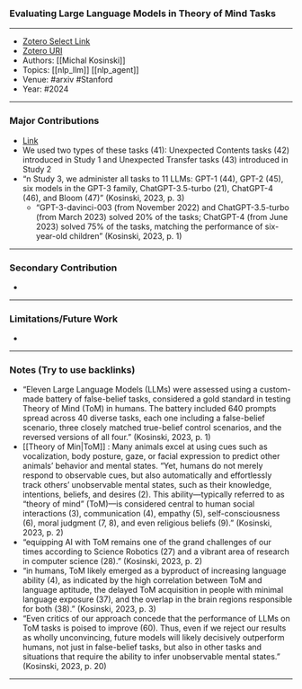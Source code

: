 ### Evaluating Large Language Models in Theory of Mind Tasks
---
- [Zotero Select Link](zotero://select/groups/2480461/items/HWA6YIDT)
- [Zotero URI](https://www.zotero.org/groups/2480461/items/HWA6YIDT)
- Authors: [[Michal Kosinski]]
- Topics: [[nlp_llm]] [[nlp_agent]]
- Venue: #arxiv #Stanford
- Year: #2024

---
### Major Contributions
- [Link](https://osf.io/csdhb/)
- We used two types of these tasks (41): Unexpected Contents tasks (42) introduced in Study 1 and Unexpected Transfer tasks (43) introduced in Study 2
- “n Study 3, we administer all tasks to 11 LLMs: GPT-1 (44), GPT-2 (45), six models in the GPT-3 family, ChatGPT-3.5-turbo (21), ChatGPT-4 (46), and Bloom (47)” (Kosinski, 2023, p. 3)
	- “GPT-3-davinci-003 (from November 2022) and ChatGPT-3.5-turbo (from March 2023) solved 20% of the tasks; ChatGPT-4 (from June 2023) solved 75% of the tasks, matching the performance of six-year-old children” (Kosinski, 2023, p. 1)
---
### Secondary Contribution
- 
---
### Limitations/Future Work
- 
---
### Notes (Try to use backlinks)
- “Eleven Large Language Models (LLMs) were assessed using a custom-made battery of false-belief tasks, considered a gold standard in testing Theory of Mind (ToM) in humans. The battery included 640 prompts spread across 40 diverse tasks, each one including a false-belief scenario, three closely matched true-belief control scenarios, and the reversed versions of all four.” (Kosinski, 2023, p. 1)
- [[Theory of Min|ToM]] : Many animals excel at using cues such as vocalization, body posture, gaze, or facial expression to predict other animals’ behavior and mental states. “Yet, humans do not merely respond to observable cues, but also automatically and effortlessly track others’ unobservable mental states, such as their knowledge, intentions, beliefs, and desires (2). This ability—typically referred to as “theory of mind” (ToM)—is considered central to human social interactions (3), communication (4), empathy (5), self-consciousness (6), moral judgment (7, 8), and even religious beliefs (9).” (Kosinski, 2023, p. 2)
- “equipping AI with ToM remains one of the grand challenges of our times according to Science Robotics (27) and a vibrant area of research in computer science (28).” (Kosinski, 2023, p. 2)
- “in humans, ToM likely emerged as a byproduct of increasing language ability (4), as indicated by the high correlation between ToM and language aptitude, the delayed ToM acquisition in people with minimal language exposure (37), and the overlap in the brain regions responsible for both (38).” (Kosinski, 2023, p. 3)
- “Even critics of our approach concede that the performance of LLMs on ToM tasks is poised to improve (60). Thus, even if we reject our results as wholly unconvincing, future models will likely decisively outperform humans, not just in false-belief tasks, but also in other tasks and situations that require the ability to infer unobservable mental states.” (Kosinski, 2023, p. 20)
---
